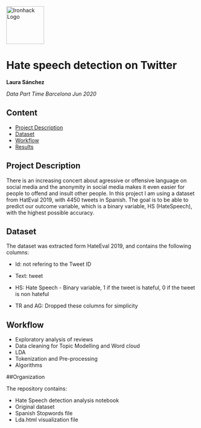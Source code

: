 <img src="https://bit.ly/2VnXWr2" alt="Ironhack Logo" width="100"/>

# Hate speech detection on Twitter
**Laura Sánchez**

*Data Part Time Barcelona Jun 2020*

## Content
- [Project Description](#project)
- [Dataset](#dataset)
- [Workflow](#workflow)
- [Results](#results)

<a name="project"></a>

## Project Description

There is an increasing concert about agressive or offensive language on social media and the anonymity in social media makes it even easier for people to offend and insult other people. In this project I am using a dataset from HatEval 2019, with 4450 tweets in Spanish. The goal is to be able to predict our outcome variable, which is a binary variable, HS (HateSpeech), with the highest possible accuracy.



## Dataset

The dataset was extracted form HateEval 2019, and contains the following columns:

- Id: not refering to the Tweet ID

- Text: tweet

- HS: Hate Speech -  Binary variable, 1 if the tweet is hateful, 0 if the tweet is non hateful

- TR and AG: Dropped these columns for simplicity


## Workflow

- Exploratory analysis of reviews
- Data cleaning for Topic Modelling and Word cloud
- LDA
- Tokenization and Pre-processing
- Algorithms


##Organization

The repository contains:
 
- Hate Speech detection analysis notebook
- Original dataset
- Spanish Stopwords file
- Lda.html visualization file


